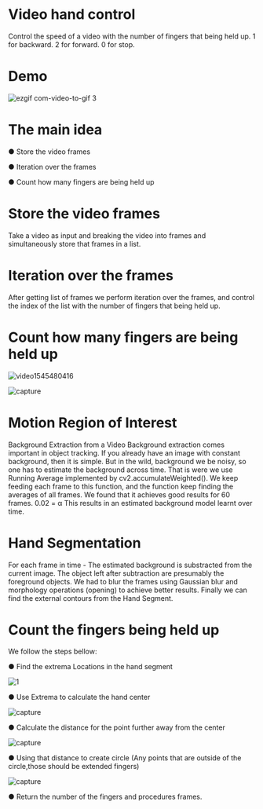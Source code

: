 
# Video hand control
Control the speed of a video with the number of fingers that being held up.
1 for backward.
2 for forward.
0 for stop.

# Demo
![ezgif com-video-to-gif 3](https://user-images.githubusercontent.com/40145410/50738690-b98e4a00-11df-11e9-9a56-634878df20a6.gif)



# The main idea

● Store the video frames

● Iteration over the frames

● Count how many fingers are being held up

# Store the video frames
Take a video as input and breaking the video into frames and simultaneously store that frames in a list.

# Iteration over the frames
After getting list of frames we perform iteration over the frames, and control the index of the list with the 
number of fingers that being held up.

# Count how many fingers are being held up

![video1545480416](https://user-images.githubusercontent.com/40145410/50406760-26164b80-07d3-11e9-8bee-ccc3980f445a.gif) 


![capture](https://user-images.githubusercontent.com/40145410/50406794-dd12c700-07d3-11e9-86da-fada81684e47.PNG)


# Motion Region of Interest
Background Extraction from a Video Background extraction comes important in object tracking. If you already have an image with constant background, then it is simple. But in the wild, background we be noisy, so one has to estimate the background across time. That is were we use Running Average implemented by ​cv2.accumulateWeighted(). We keep feeding each frame to this function, and the function keep finding the averages of all frames. We found that it achieves good results for 60 frames. 0.02 = α This results in an estimated background model learnt over time.


# Hand Segmentation
For each frame in time - The estimated background is substracted from the current image. The object left after subtraction are presumably the foreground objects. We had to blur the frames using ​Gaussian blur ​and morphology operations (​opening​) to ​achieve better results. Finally we can find the external contours from the Hand Segment.

# Count the fingers being held up 
We follow the steps bellow: 


● Find the extrema Locations in the hand segment

![1](https://user-images.githubusercontent.com/40145410/50377346-54a1f400-0624-11e9-9669-133a7a101086.PNG)

●  Use Extrema to calculate the hand center

![capture](https://user-images.githubusercontent.com/40145410/50377348-7307ef80-0624-11e9-8847-f5b047dfec78.PNG)


● Calculate the distance for the point further away from the center 

![capture](https://user-images.githubusercontent.com/40145410/50377359-93d04500-0624-11e9-9354-8dec40f4dcac.PNG)


● Using that distance to create circle (Any points that are outside of the circle,those should be extended fingers) 

![capture](https://user-images.githubusercontent.com/40145410/50377366-b06c7d00-0624-11e9-9ae9-a7a359aaffbe.PNG)



● Return the number of the fingers and procedures frames. 

















